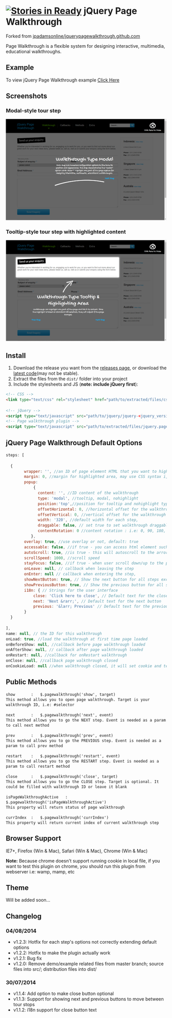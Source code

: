 [![Stories in Ready](https://badge.waffle.io/warby-/jquerypagewalkthrough.github.com.png?label=ready&title=Ready)](https://waffle.io/warby-/jquerypagewalkthrough.github.com)
jQuery Page Walkthrough
================================

Forked from [jpadamsonline/jquerypagewalkthrough.github.com](https://github.com/jpadamsonline/jquerypagewalkthrough.github.com)

Page Walkthrough is a flexible system for designing interactive, multimedia, educational walkthroughs.

## Example

To view jQuery Page Walkthrough example <a href="example/example.html">Click Here</a>

## Screenshots

### Modal-style tour step
![Modal-style step](assets/screenshot_modal.png 'Modal-style step')

### Tooltip-style tour step with highlighted content
![Tooltip-style step](assets/screenshot_tooltip.png 'Tooltip-style step')

## Install

1. Download the release you want from the [releases page](https://github.com/warby-/jquery-pagewalkthrough/releases), or download the
[latest code](https://github.com/warby-/jquery-pagewalkthrough/archive/master.zip)(may not be stable).
2. Extract the files from the `dist/` folder into your project
3. Include the stylesheets and JS (**note: include jQuery first**):

```html
<!-- CSS -->
<link type="text/css" rel="stylesheet" href="path/to/extracted/files/css/jquery.pagewalkthrough.css" />

<!-- jQuery -->
<script type="text/javascript" src="path/to/jquery/jquery-<jquery_version>.js"></script>
<!-- Page walkthrough plugin -->
<script type="text/javascript" src="path/to/extracted/files/jquery.pagewalkthrough-1.1.0.js"></script>
```

## jQuery Page Walkthrough Default Options

```javascript
steps: [

  {
        wrapper: '', //an ID of page element HTML that you want to highlight
        margin: 0, //margin for highlighted area, may use CSS syntax i,e: '10px 20px 5px 30px' or '20px 20px' and so on
        popup:
            {
              content: '', //ID content of the walkthrough
              type: 'modal', //tooltip, modal, nohighlight
              position:'top',//position for tooltip and nohighlight type only: top, right, bottom, left
              offsetHorizontal: 0, //horizontal offset for the walkthrough
              offsetVertical: 0, //vertical offset for the walkthrough
              width: '320', //default width for each step,
              draggable: false, // set true to set walkthrough draggable,
              contentRotation: 0 //content rotation : i.e: 0, 90, 180, 270 or whatever value you add. minus sign (-) will be CCW direction
           },
        overlay: true, //use overlay or not, default: true
        accessable: false, //if true - you can access html element such as form input field, button etc
        autoScroll: true, //is true - this will autoscroll to the arror/content every step
        scrollSpeed: 1000, //scroll speed
        stayFocus: false, //if true - when user scroll down/up to the page, it will scroll back the position it belongs
        onLeave: null, // callback when leaving the step
        onEnter: null // callback when entering the step,
        showNextButton: true, // Show the next button for all steps except the last step
        showPreviousButton: true, // Show the previous button for all steps except the first step
        i18n: { // Strings for the user interface
            close: 'Click here to close', // Default text for the close button in the top right corner
            next: 'Next &rarr;', // Default text for the next button
            previous: '&larr; Previous' // Default text for the previous button
        }
  }

],
name: null, // the ID for this walkthrough
onLoad: true, //load the walkthrough at first time page loaded
onBeforeShow: null, //callback before page walkthrough loaded
onAfterShow: null, // callback after page walkthrough loaded
onRestart: null, //callback for onRestart walkthrough
onClose: null, //callback page walkthrough closed
onCookieLoad: null //when walkthrough closed, it will set cookie and tells the walkthrough to not load automaticly
```

## Public Methods

```
show       :   $.pagewalkthrough('show', target)
This method allows you to open page walkthrough. Target is your walkthrough ID, i.e: #selector

next       :   $.pagewalkthrough('next', event)
This method allows you to go the NEXT step. Event is needed as a param to call next method

prev       :   $.pagewalkthrough('prev', event)
This method allows you to go the PREVIOUS step. Event is needed as a param to call prev method

restart    :   $.pagewalkthrough('restart', event)
This method allows you to go the RESTART step. Event is needed as a param to call restart method

close      :   $.pagewalkthrough('close', target)
This method allows you to go the CLOSE step. Target is optional. It could be filled with walkthrough ID or leave it blank

isPageWalkthroughActive   :   $.pagewalkthrough('isPageWalkthroughActive')
This property will return status of page walkthrough

currIndex  :   $.pagewalkthrough('currIndex')
This property will return current index of current walkthrough step
```

## Browser Support

IE7+, Firefox (Win &amp; Mac), Safari (Win &amp; Mac), Chrome (Win &amp; Mac)

**Note:** Because chrome doesn't support running cookie in local file, if you want to test this plugin on chrome, you should run this plugin from webserver i.e: wamp, mamp, etc

## Theme

Will be added soon...

## Changelog

### 04/08/2014

* v1.2.3: Hotfix for each step's options not correctly extending default options
* v1.2.2: Hotfix to make the plugin actually work
* v1.2.1: Bug fix
* v1.2.0: Remove demo/example related files from master branch; source files into src/; distribution files into dist/

### 30/07/2014

* v1.1.4: Add option to make close button optional
* v1.1.3: Support for showing next and previous buttons to move between tour stops
* v1.1.2: i18n support for close button text
